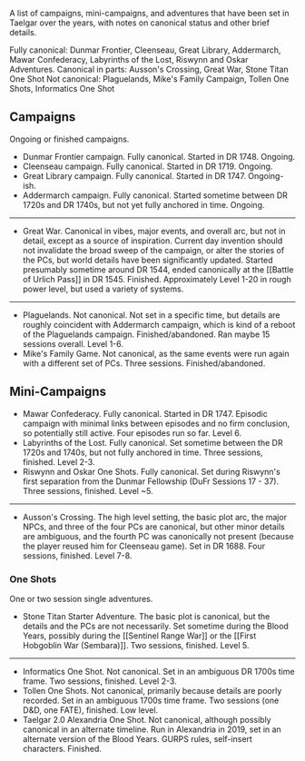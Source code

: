 A list of campaigns, mini-campaigns, and adventures that have been set in Taelgar over the years, with notes on canonical status and other brief details. 

Fully canonical: Dunmar Frontier, Cleenseau, Great Library, Addermarch, Mawar Confederacy, Labyrinths of the Lost, Riswynn and Oskar Adventures. 
Canonical in parts: Ausson's Crossing, Great War, Stone Titan One Shot
Not canonical: Plaguelands, Mike's Family Campaign, Tollen One Shots, Informatics One Shot

## Campaigns

Ongoing or finished campaigns.

- Dunmar Frontier campaign. Fully canonical. Started in DR 1748. Ongoing.
- Cleenseau campaign. Fully canonical.  Started in DR 1719. Ongoing.
- Great Library campaign. Fully canonical. Started in DR 1747. Ongoing-ish.
- Addermarch campaign. Fully canonical. Started sometime between DR 1720s and DR 1740s, but not yet fully anchored in time. Ongoing.
---
- Great War. Canonical in vibes, major events, and overall arc, but not in detail, except as a source of inspiration. Current day invention should not invalidate the broad sweep of the campaign, or alter the stories of the PCs, but world details have been significantly updated. Started presumably sometime around DR 1544, ended canonically at the [[Battle of Urlich Pass]] in DR 1545. Finished. Approximately Level 1-20 in rough power level, but used a variety of systems. 
---
- Plaguelands. Not canonical. Not set in a specific time, but details are roughly coincident with Addermarch campaign, which is kind of a reboot of the Plaguelands campaign. Finished/abandoned. Ran maybe 15 sessions overall. Level 1-6. 
- Mike's Family Game. Not canonical, as the same events were run again with a different set of PCs. Three sessions. Finished/abandoned. 

## Mini-Campaigns

- Mawar Confederacy. Fully canonical. Started in DR 1747. Episodic campaign with minimal links between episodes and no firm conclusion, so potentially still active. Four episodes run so far. Level 6. 
- Labyrinths of the Lost. Fully canonical. Set sometime between the DR 1720s and 1740s, but not fully anchored in time. Three sessions, finished. Level 2-3. 
- Riswynn and Oskar One Shots. Fully canonical. Set during Riswynn's first separation from the Dunmar Fellowship (DuFr Sessions 17 - 37).  Three sessions, finished. Level ~5. 
---
- Ausson's Crossing. The high level setting, the basic plot arc, the major NPCs, and three of the four PCs are canonical, but other minor details are ambiguous, and the fourth PC was canonically not present (because the player reused him for Cleenseau game). Set in DR 1688. Four sessions, finished. Level 7-8.

### One Shots

One or two session single adventures. 

- Stone Titan Starter Adventure. The basic plot is canonical, but the details and the PCs are not necessarily. Set sometime during the Blood Years, possibly during the [[Sentinel Range War]] or the [[First Hobgoblin War (Sembara)]]. Two sessions, finished. Level 5. 
---
- Informatics One Shot. Not canonical. Set in an ambiguous DR 1700s time frame. Two sessions, finished. Level 2-3. 
- Tollen One Shots. Not canonical, primarily because details are poorly recorded. Set in an ambiguous 1700s time frame. Two sessions (one D&D, one FATE), finished. Low level.
- Taelgar 2.0 Alexandria One Shot. Not canonical, although possibly canonical in an alternate timeline. Run in Alexandria in 2019, set in an alternate version of the Blood Years. GURPS rules, self-insert characters. Finished. 